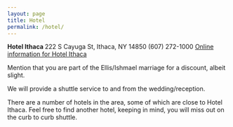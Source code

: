 ```yaml
---
layout: page
title: Hotel
permalink: /hotel/
---
```


<b>
Hotel Ithaca
</b>  
222 S Cayuga St, Ithaca, NY 14850  
(607) 272-1000  
<a class="page-link" href="http://www.thehotelithaca.com/">Online information for Hotel Ithaca</a>  

Mention that you are part of the Ellis/Ishmael marriage for a discount, albeit slight.

We will provide a shuttle service to and from the wedding/reception.

There are a number of hotels in the area, some of which are close to Hotel Ithaca. Feel free to find another hotel, keeping in mind, you will miss out on the curb to curb shuttle.

<!--
<a class="page-link" href="http://hiltongardeninn3.hilton.com/en/hotels/new-york/hilton-garden-inn-ithaca-ITHIGGI/index.html‎">some of which</a>
-->
